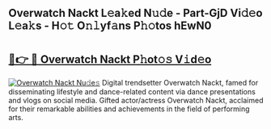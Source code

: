 ## Overwatch Nackt L𝚎a𝚔ed N𝚞𝚍e - Part-GjD Vi𝚍𝚎o L𝚎a𝚔s - H𝚘𝚝 O𝚗𝚕yf𝚊ns P𝚑𝚘tos hEwN0

# <h2><a href="http://kfagbs.oniu.top/?m=Overwatch+Nackt">🔗👉 🔴 Overwatch Nackt P𝚑ot𝚘𝚜 V𝚒d𝚎o</a></h2>

[![Overwatch Nackt Nu𝚍e𝚜](https://i.imgur.com/0qMVB7G.gif)](http://kfagbs.oniu.top/?m=Overwatch+Nackt)
Digital trendsetter Overwatch Nackt, famed for disseminating lifestyle and dance-related content via dance presentations and vlogs on social media. Gifted actor/actress Overwatch Nackt, acclaimed for their remarkable abilities and achievements in the field of performing arts.  
